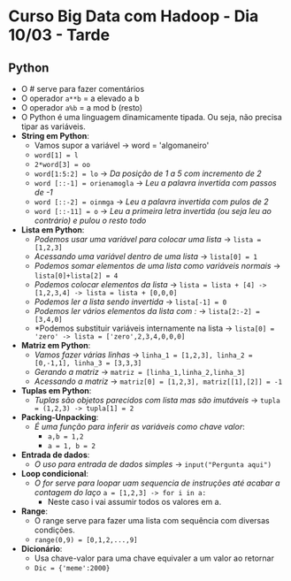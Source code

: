 # **Curso Big Data com Hadoop - Dia 10/03 - Tarde**
## Python
  * O # serve para fazer comentários
  * O operador `a**b` = a elevado a b
  * O operador `a%b` = a mod b (resto)
  * O Python é uma linguagem dinamicamente tipada. Ou seja, não precisa tipar as variáveis.
  * **String em Python**:
    * Vamos supor a variável -> word = 'algomaneiro'
    * `word[1] = l`
    * `2*word[3] = oo`
    * `word[1:5:2] = lo` -> *Da posição de 1 a 5 com incremento de 2*
    * `word [::-1] = orienamogla` -> *Leu a palavra invertida com passos de -1*
    * `word [::-2] = oinmga` -> *Leu a palavra invertida com pulos de 2*
    * `word [::-11] = o` -> *Leu a primeira letra invertida (ou seja leu ao contrário) e pulou o resto todo*
  * **Lista em Python**:
    * *Podemos usar uma variável para colocar uma lista* -> `lista = [1,2,3]`
    * *Acessando uma variável dentro de uma lista* -> `lista[0] = 1`
    * *Podemos somar elementos de uma lista como variáveis normais* -> `lista[0]+lista[2] = 4`
    * *Podemos colocar elementos da lista* -> `lista = lista + [4] -> [1,2,3,4] -> lista = lista + [0,0,0]`
    * *Podemos ler a lista sendo invertida* -> `lista[-1] = 0`
    * *Podemos ler vários elementos da lista com :* -> `lista[2:-2] = [3,4,0]`
    * *Podemos substituir variáveis internamente na lista -> `lista[0] = 'zero' -> lista = ['zero',2,3,4,0,0,0]`
  * **Matriz em Python**:
    * *Vamos fazer várias linhas* -> `linha_1 = [1,2,3], linha_2 = [0,-1,1], linha_3 = [3,3,3]`
    * *Gerando a matriz* -> `matriz = [linha_1,linha_2,linha_3]`
    * *Acessando a matriz* -> `matriz[0] = [1,2,3], matriz[[1],[2]] = -1`
  * **Tuplas em Python**:
    * *Tuplas são objetos parecidos com lista mas são imutáveis* -> `tupla = (1,2,3) -> tupla[1] = 2`
  * **Packing-Unpacking**:
    * *É uma função para inferir as variáveis como chave valor*:
      * `a,b = 1,2`
      * `a = 1, b = 2`
  * **Entrada de dados**:
    * *O uso para entrada de dados simples* -> `input("Pergunta aqui")`
  * **Loop condicional**:
    * *O for serve para loopar uam sequencia de instruções até acabar a contagem do laço* `a = [1,2,3] -> for i in a:`
      * Neste caso i vai assumir todos os valores em a.
  * **Range**:
    * O range serve para fazer uma lista com sequência com diversas condições.
    * `range(0,9) = [0,1,2,...,9]`
  * **Dicionário**:
    * Usa chave-valor para uma chave equivaler a um valor ao retornar
    * `Dic = {'meme':2000}`
  
    
  
